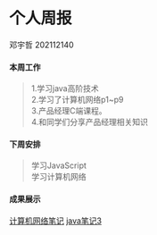 # 个人周报
邓宇哲 202112140

#### 本周工作
> 1.学习java高阶技术  
> 2.学习了计算机网络p1~p9  
>3.产品经理C端课程。  
>4.和同学们分享产品经理相关知识

#### 下周安排
> 学习JavaScript  
> 学习计算机网络

#### 成果展示
[计算机网络笔记](https://ac-accelerator.gitee.io/post/%E8%AE%A1%E7%AE%97%E6%9C%BA%E7%BD%91%E7%BB%9C(%E4%B8%80))
[java笔记3](https://ac-accelerator.gitee.io/post/Java%E5%AD%A6%E4%B9%A0%E7%AC%94%E8%AE%B0-%E4%B8%89)